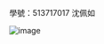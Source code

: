 學號：513717017 沈佩如

![image](https://github.com/user-attachments/assets/c22fd7a0-8355-4b5d-8e5f-aed35ab99d3c)
